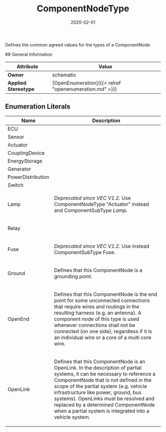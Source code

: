 ﻿---
title: ComponentNodeType
toc: false
type: specs
date: "2020-02-01"
draft: false
specification: VEC
version: 1.2.0
documentType: "Recommendation"
elementType: Class
classes:
  - ComponentNodeType
menu_name: vec-1.2.0
---
<p> Defines the common agreed values for the types of a ComponentNode.      </p>
## General Information

| Attribute               | Value |
|-------------------------|-------|
| **Owner**               | schematic |
| **Applied Stereotype**  | [OpenEnumeration]({{< relref "openenumeration.md" >}})<br/>  |

## Enumeration Literals
| Name          | **Description** |
|---------------|-----------------|
| ECU |  |
| Sensor |  |
| Actuator |  |
| CouplingDevice |  |
| EnergyStorage |  |
| Generator |  |
| PowerDistribution |  |
| Switch |  |
| Lamp | <p> <i>Deprecated since VEC V1.2. </i>Use ComponentNodeType &quot;Actuator&quot; instead and ComponentSubType <i>Lamp</i>.      </p> |
| Relay | <p> &#160;      </p> |
| Fuse | <p> <i>Deprecated since VEC V1.2. </i>Use instead ComponentSubType Fuse.&#160;      </p> |
| Ground | <p> Defines that this ComponentNode is a grounding point.      </p> |
| OpenEnd | <p> Defines that this ComponentNode is the end point for some unconnected connections that require wires and routings in the resulting harness (e.g. an antenna). A component node of this type is used whenever connections shall not be connected (on one side), regardless if it is an individual wire or a core of a multi core wire.      </p> |
| OpenLink | <p> Defines that this ComponentNode is an OpenLink. In the description of partial systems, it can be necessary to reference a ComponentNode that is not defined in the scope of the partial system (e.g. vehicle infrastructure like power, ground, bus systems). OpenLinks must be resolved and replaced by a determined ComponentNode when a partial system is integrated into a vehicle system.      </p> |
